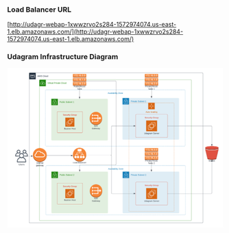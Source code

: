 ### Load Balancer URL

[http://udagr-webap-1xwwzrvo2s284-1572974074.us-east-1.elb.amazonaws.com/](http://udagr-webap-1xwwzrvo2s284-1572974074.us-east-1.elb.amazonaws.com/)

### Udagram Infrastructure Diagram

![Udagram Infrastructure Diagram](/Udagram%20Infrastructure.png)
